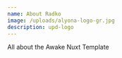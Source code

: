 ```yaml
---
name: About Radko
image: /uploads/alyona-logo-gr.jpg
description: upd-logo
---
```

All about the Awake Nuxt Template
